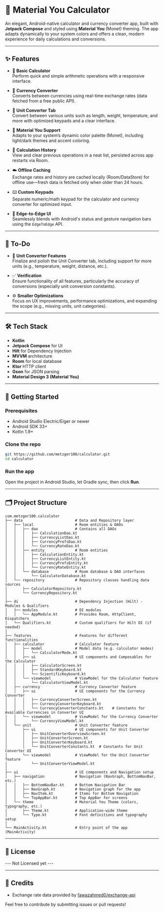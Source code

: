 # 🧮 Material You Calculator

An elegant, Android-native calculator and currency converter app, built with **Jetpack Compose** and styled using **Material You** (Monet) theming. The app adapts dynamically to your system colors and offers a clean, modern experience for daily calculations and conversions.

---

## ✨ Features

- 🧮 **Basic Calculator**  
  Perform quick and simple arithmetic operations with a responsive interface.

- 💱 **Currency Converter**  
  Converts between currencies using real-time exchange rates (data fetched from a free public API).

- 🧳 **Unit Converter Tab**  
  Convert between various units such as length, weight, temperature, and more with optimized keypads and a clear interface.

- 🎨 **Material You Support**  
  Adapts to your system’s dynamic color palette (Monet), including light/dark themes and accent coloring.

- 💾 **Calculation History**  
  View and clear previous operations in a neat list, persisted across app restarts via Room.

- ☁️ **Offline Caching**  
  Exchange rates and history are cached locally (Room/DataStore) for offline use—fresh data is fetched only when older than 24 hours.

- ⌨️ **Custom Keypads**  
  Separate numeric/math keypad for the calculator and currency converter for optimized input.

- 📱 **Edge-to-Edge UI**  
  Seamlessly blends with Android's status and gesture navigation bars using the `EdgeToEdge` API.

---

## 🚧 To-Do

- 🔧 **Unit Converter Features**  
  Finalize and polish the Unit Converter tab, including support for more units (e.g., temperature, weight, distance, etc.).

- ✅ **Verification**  
  Ensure functionality of all features, particularly the accuracy of conversions (especially unit conversion constants).

- ⚙️ **Smaller Optimizations**  
  Focus on UX improvements, performance optimizations, and expanding the scope (e.g., missing units, unit categories).

---

## 🛠️ Tech Stack

- **Kotlin**  
- **Jetpack Compose** for UI  
- **Hilt** for Dependency Injection  
- **MVVM** architecture  
- **Room** for local database  
- **Ktor** HTTP client  
- **Gson** for JSON parsing  
- **Material Design 3 (Material You)**

---

## 🚀 Getting Started

### Prerequisites

- Android Studio Electric/Eiger or newer  
- Android SDK 33+  
- Kotlin 1.9+  

### Clone the repo

```bash
git https://github.com/metzger100/calculator.git
cd calculator
```

### Run the app

Open the project in Android Studio, let Gradle sync, then click **Run**.

---

## 🗂️ Project Structure

```
com.metzger100.calculator
├── data                        # Data and Repository layer
│   ├── local                   # Room entities & DAOs
│   │   ├── dao                 # Contains all DAOs
│   │   │   ├── CalculationDao.kt
│   │   │   ├── CurrencyListDao.kt
│   │   │   ├── CurrencyPrefsDao.kt
│   │   │   └── CurrencyRateDao.kt
│   │   ├── entity              # Room entities
│   │   │   ├── CalculationEntity.kt
│   │   │   ├── CurrencyListEntity.kt
│   │   │   ├── CurrencyPrefsEntity.kt
│   │   │   └── CurrencyRateEntity.kt
│   │   └── database            # Room database & DAO interfaces
│   │       └── CalculatorDatabase.kt
│   └── repository              # Repository classes handling data sources
│       ├── CalculatorRepository.kt
│       └── CurrencyRepository.kt
│
├── di                          # Dependency Injection (Hilt) - Modules & Qualifiers
│   ├── modules                 # DI modules
│   │   └── AppModule.kt        # Provides Room, HttpClient, Dispatchers
│   └── Qualifiers.kt           # Custom qualifiers for Hilt DI (if needed)
│
├── features                    # Features for different functionalities
│   ├── calculator              # Calculator feature
│   │   ├── model               # Model data (e.g. calculator modes)
│   │   │   └── CalculatorMode.kt
│   │   ├── ui                  # UI components and Composables for the Calculator
│   │   │   ├── CalculatorScreen.kt
│   │   │   ├── StandardKeyboard.kt
│   │   │   └── ScientificKeyboard.kt
│   │   └── viewmodel           # ViewModel for the Calculator feature
│   │       └── CalculatorViewModel.kt
│   ├── currency                # Currency Converter feature
│   │   ├── ui                  # UI components for the Currency Converter
│   │   │   ├── CurrencyConverterScreen.kt
│   │   │   ├── CurrencyConverterKeyboard.kt
│   │   │   └── CurrencyConverterConstants.kt    # Constants for Available Currencies in Converter UI
│   │   └── viewmodel           # ViewModel for the Currency Converter
│   │       └── CurrencyViewModel.kt
│   └── unit                    # Unit Converter feature
│       ├── ui                  # UI components for Unit Converter
│       │   ├── UnitConverterOverviewScreen.kt
│       │   ├── UnitConverterScreen.kt
│       │   ├── UnitConverterKeyboard.kt
│       │   └── UnitConverterConstants.kt  # Constants for Unit Converter UI
│       └── viewmodel           # ViewModel for the Unit Converter feature
│           └── UnitConverterViewModel.kt
│
├── ui                          # UI components and Navigation setup
│   ├── navigation              # Navigation (NavGraph, BottomNavBar, etc.)
│   │   ├── BottomNavBar.kt     # Bottom Navigation Bar
│   │   ├── NavGraph.kt         # Navigation graph for the app
│   │   ├── NavItem.kt          # Items for Bottom Navigation
│   │   └── TopAppBar.kt        # Top AppBar for screens
│   └── theme                   # Material You Theme (colors, typography, etc.)
│       ├── Theme.kt            # Application-wide theme
│       └── Type.kt             # Font definitions and typography setup
│
└── MainActivity.kt             # Entry point of the app (MainActivity)
```

---

## 📄 License

--- Not Licensed yet ---

---

## 🙌 Credits
 
- Exchange rate data provided by [fawazahmed0/exchange-api](https://github.com/fawazahmed0/exchange-api)

Feel free to contribute by submitting issues or pull requests!
